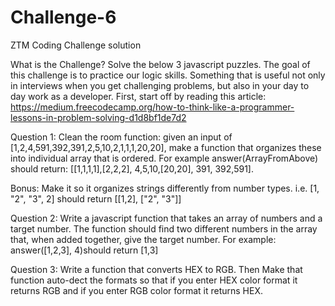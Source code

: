 # Challenge-6
ZTM Coding Challenge solution

What is the Challenge?
Solve the below 3 javascript puzzles. The goal of this challenge is to practice our logic skills. 
Something that is useful not only in interviews when you get challenging problems, but also in your day to day work as a developer. 
First, start off by reading this article: https://medium.freecodecamp.org/how-to-think-like-a-programmer-lessons-in-problem-solving-d1d8bf1de7d2

Question 1: Clean the room function: given an input of [1,2,4,591,392,391,2,5,10,2,1,1,1,20,20], 
make a function that organizes these into individual array that is ordered. For example answer(ArrayFromAbove) should return:
[[1,1,1,1],[2,2,2], 4,5,10,[20,20], 391, 392,591]. 

Bonus: Make it so it organizes strings differently from number types. i.e. [1, "2", "3", 2] should return [[1,2], ["2", "3"]]

Question 2: Write a javascript function that takes an array of numbers and a target number. 
The function should find two different numbers in the array that, when added together, give the target number. 
For example: answer([1,2,3], 4)should return [1,3]

Question 3: Write a function that converts HEX to RGB. 
Then Make that function auto-dect the formats so that if you enter HEX color format it returns RGB 
and if you enter RGB color format it returns HEX.

